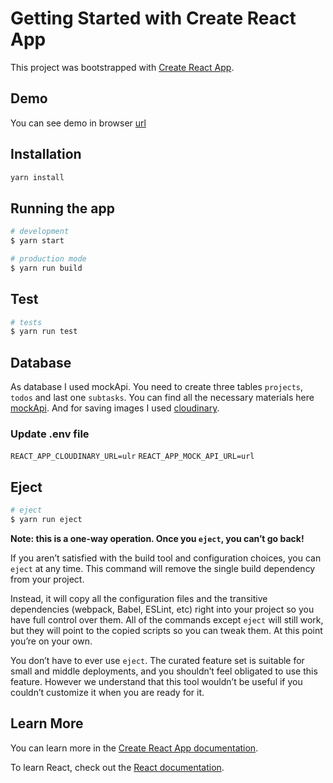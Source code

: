 # Getting Started with Create React App

This project was bootstrapped with [Create React App](https://github.com/facebook/create-react-app).

## Demo

You can see demo in browser [url](https://dragndroptodolist.vercel.app/)

## Installation

```bash
yarn install
```

## Running the app

```bash
# development
$ yarn start

# production mode
$ yarn run build
```

## Test

```bash
# tests
$ yarn run test

```

## Database

As database I used mockApi.
You need to create three tables `projects`, `todos` and last one `subtasks`.
You can find all the necessary materials here [mockApi](https://mockapi.io/docs).
And for saving images I used [cloudinary](https://cloudinary.com/).

### Update .env file

`REACT_APP_CLOUDINARY_URL=ulr`
`REACT_APP_MOCK_API_URL=url`

## Eject

```bash
# eject
$ yarn run eject

```

**Note: this is a one-way operation. Once you `eject`, you can’t go back!**

If you aren’t satisfied with the build tool and configuration choices, you can `eject` at any time. This command will remove the single build dependency from your project.

Instead, it will copy all the configuration files and the transitive dependencies (webpack, Babel, ESLint, etc) right into your project so you have full control over them. All of the commands except `eject` will still work, but they will point to the copied scripts so you can tweak them. At this point you’re on your own.

You don’t have to ever use `eject`. The curated feature set is suitable for small and middle deployments, and you shouldn’t feel obligated to use this feature. However we understand that this tool wouldn’t be useful if you couldn’t customize it when you are ready for it.

## Learn More

You can learn more in the [Create React App documentation](https://facebook.github.io/create-react-app/docs/getting-started).

To learn React, check out the [React documentation](https://reactjs.org/).
